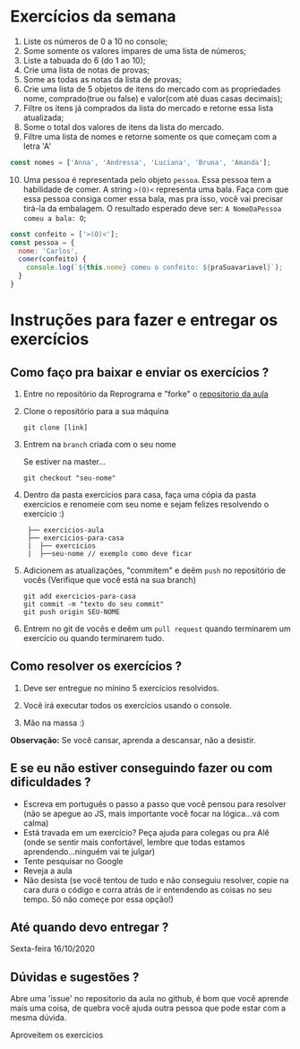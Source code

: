 
# Exercícios da semana

1. Liste os números de 0 a 10 no console;
2. Some somente os valores ímpares de uma lista de números;
3. Liste a tabuada do 6 (do 1 ao 10);
4. Crie uma lista de notas de provas;
5. Some as todas as notas da lista de provas;
6. Crie uma lista de 5 objetos de itens do mercado com as propriedades nome, comprado(true ou false) e valor(com até duas casas decimais);
7. Filtre os itens já comprados da lista do mercado e retorne essa lista atualizada;
8. Some o total dos valores de itens da lista do mercado.
9. Filtre uma lista de nomes e retorne somente os que começam com a letra 'A'
```js
const nomes = ['Anna', 'Andressa', 'Luciana', 'Bruna', 'Amanda'];
```
10. Uma pessoa é representada pelo objeto `pessoa`. Essa pessoa tem a habilidade de comer. A string `>(O)<` representa uma bala. Faça com que essa pessoa consiga comer essa bala, mas pra isso, você vai precisar tirá-la da embalagem. O resultado esperado deve ser: `A NomeDaPessoa comeu a bala: O`;
```js
const confeito = ['>(O)<'];
const pessoa = {
  nome: 'Carlos',
  comer(confeito) {
    console.log(`${this.nome} comeu o confeito: ${praSuavariavel}`);
  }
}
```

# Instruções para fazer e entregar os exercícios 

## Como faço pra baixar e enviar os exercícios ?

1. Entre no repositório da Reprograma e "forke" o [repositorio da aula](https://github.com/reprograma/On8-javascript-iii)

2. Clone o repositório para a sua máquina

   ```
   git clone [link]
   ```

3. Entrem na `branch` criada com o seu nome

   Se estiver na master...

   ```
   git checkout "seu-nome"
   ```

4. Dentro da pasta exercícios para casa, faça uma cópia da pasta exercícios e renomeie com seu nome e sejam felizes resolvendo o exercício :)
   ```
    ├── exercicios-aula
    ├── exercicios-para-casa
    |  ├── exercicios
    |  ├──seu-nome // exemplo como deve ficar
   ```

5. Adicionem as atualizações, "commitem" e deêm `push` no repositório de vocês
   (Verifique que você está na sua branch)

   ```
   git add exercicios-para-casa
   git commit -m "texto do seu commit"
   git push origin SEU-NOME
   ```

6. Entrem no git de vocês e deêm um `pull request` quando terminarem um exercício ou quando terminarem tudo.


## Como resolver os exercícios ?

1. Deve ser entregue no mínino 5 exercícios resolvidos.

2. Você irá executar todos os exercícios usando o console.

2. Mão na massa :)


**Observação:** Se você cansar, aprenda a descansar, não a desistir. 


## E se eu não estiver conseguindo fazer ou com dificuldades ?

- Escreva em português o passo a passo que você pensou para resolver (não se apegue ao JS, mais importante você focar na lógica...vá com calma)
- Está travada em um exercício? Peça ajuda para colegas ou pra Alê (onde se sentir mais confortável, lembre que todas estamos aprendendo...ninguém vai te julgar)
- Tente pesquisar no Google
- Reveja a aula
- Não desista (se você tentou de tudo e não conseguiu resolver, copie na cara dura o código e corra atrás de ir entendendo as coisas no seu tempo. Só não começe por essa opção!)


## Até quando devo entregar ?

Sexta-feira 16/10/2020

## Dúvidas e sugestões ?

Abre uma 'issue' no repositorio da aula no github, é bom que você aprende mais uma coisa,  de quebra você ajuda outra pessoa que pode estar com a mesma dúvida. 

Aproveitem os exercícios
